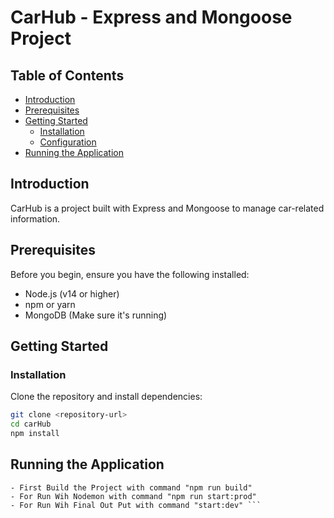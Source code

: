# CarHub - Express and Mongoose Project

## Table of Contents

- [Introduction](#introduction)
- [Prerequisites](#prerequisites)
- [Getting Started](#getting-started)
  - [Installation](#installation)
  - [Configuration](#configuration)
- [Running the Application](#running-the-application)

## Introduction
CarHub is a project built with Express and Mongoose to manage car-related information.

## Prerequisites
Before you begin, ensure you have the following installed:

- Node.js (v14 or higher)
- npm or yarn
- MongoDB (Make sure it's running)

## Getting Started

### Installation

Clone the repository and install dependencies:

```bash
git clone <repository-url>
cd carHub
npm install
```

## Running the Application
```
- First Build the Project with command "npm run build"
- For Run Wih Nodemon with command "npm run start:prod"
- For Run Wih Final Out Put with command "start:dev" ```
